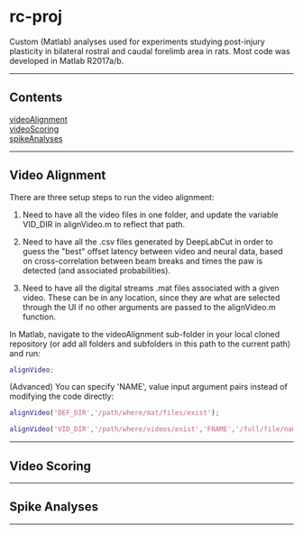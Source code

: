 # rc-proj #
Custom (Matlab) analyses used for experiments studying post-injury plasticity in bilateral rostral and caudal forelimb area in rats. Most code was developed in Matlab R2017a/b.

---

## Contents ##

[videoAlignment](#video-alignment)  
[videoScoring](#video-scoring)  
[spikeAnalyses](#spike-analyses)  

---

## Video Alignment ##

There are three setup steps to run the video alignment:  

1. Need to have all the video files in one folder, and update the variable VID_DIR in alignVideo.m to reflect that path.  

2. Need to have all the .csv files generated by DeepLabCut in order to guess the "best" offset latency between video and neural data, based on cross-correlation between beam breaks and times the paw is detected (and associated probabilities).  

3. Need to have all the digital streams .mat files associated with a given video. These can be in any location, since they are what are selected through the UI if no other arguments are passed to the alignVideo.m function.  

In Matlab, navigate to the videoAlignment sub-folder in your local cloned repository (or add all folders and subfolders in this path to the current path) and run:  

```matlab
alignVideo;
```  

(Advanced) You can specify 'NAME', value input argument pairs instead of modifying the code directly:  

```matlab
alignVideo('DEF_DIR','/path/where/mat/files/exist');
```  
 
```matlab
alignVideo('VID_DIR','/path/where/videos/exist','FNAME','/full/file/name/of/mat/file');
```  

 
---

## Video Scoring ##

  
---

## Spike Analyses ##

  
---